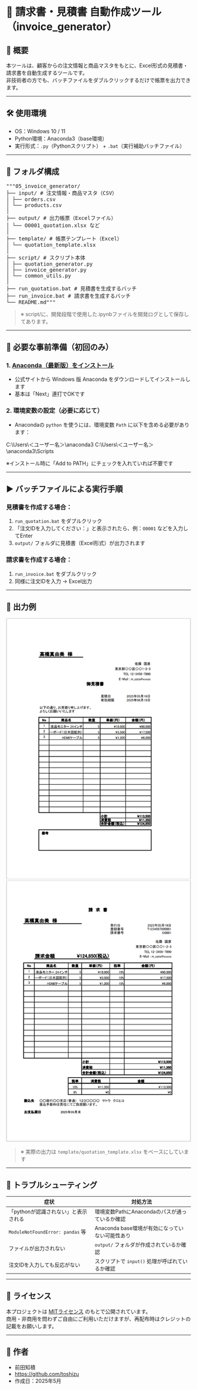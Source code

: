 # 🧾 請求書・見積書 自動作成ツール（invoice_generator）

## 📌 概要

本ツールは、顧客からの注文情報と商品マスタをもとに、Excel形式の見積書・請求書を自動生成するツールです。  
非技術者の方でも、バッチファイルをダブルクリックするだけで帳票を出力できます。

---

## 🛠 使用環境

- OS：Windows 10 / 11
- Python環境：Anaconda3（base環境）
- 実行形式：`.py`（Pythonスクリプト） + `.bat`（実行補助バッチファイル）

---

## 🧱 フォルダ構成

<pre lang="markdown">"""05_invoice_generator/
├── input/ # 注文情報・商品マスタ（CSV）
│ ├── orders.csv
│ └── products.csv
│
├── output/ # 出力帳票（Excelファイル）
│ └── O0001_quotation.xlsx など
│
├── template/ # 帳票テンプレート（Excel）
│ └── quotation_template.xlsx
│
├── script/ # スクリプト本体
│ ├── quotation_generator.py
│ ├── invoice_generator.py
│ └── common_utils.py
│
├── run_quotation.bat # 見積書を生成するバッチ
├── run_invoice.bat # 請求書を生成するバッチ
└── README.md"""</pre>
  
> ※ script/に、開発段階で使用した.ipynbファイルを開発ログとして保存してあります。

---

## 🧩 必要な事前準備（初回のみ）

### 1. [Anaconda（最新版）をインストール](https://www.anaconda.com/download)

- 公式サイトから Windows 版 Anaconda をダウンロードしてインストールします
- 基本は「Next」連打でOKです

### 2. 環境変数の設定（必要に応じて）

- Anacondaの `python` を使うには、環境変数 `Path` に以下を含める必要があります：

C:\Users\＜ユーザー名＞\anaconda3
C:\Users\＜ユーザー名＞\anaconda3\Scripts



※インストール時に「Add to PATH」にチェックを入れていれば不要です

---

## ▶️ バッチファイルによる実行手順

### 見積書を作成する場合：

1.  `run_quotation.bat` をダブルクリック
2. 「注文IDを入力してください：」と表示されたら、例：`O0001` などを入力してEnter
3. `output/` フォルダに見積書（Excel形式）が出力されます

### 請求書を作成する場合：

1. `run_invoice.bat` をダブルクリック
2. 同様に注文IDを入力 → Excel出力

---

## 📄 出力例

![見積書サンプル](sample_images/O0001_quotation.png)
![請求書サンプル](sample_images/O0001_invoice.png)
> ※ 実際の出力は `template/quotation_template.xlsx` をベースにしています


---

## 🧪 トラブルシューティング

| 症状                                  | 対処方法                                                 |
|---------------------------------------|----------------------------------------------------------|
| 「pythonが認識されない」と表示される   | 環境変数PathにAnacondaのパスが通っているか確認         |
| `ModuleNotFoundError: pandas` 等      | Anaconda base環境が有効になっていない可能性あり        |
| ファイルが出力されない                | `output/` フォルダが作成されているか確認               |
| 注文IDを入力しても反応がない          | スクリプトで `input()` 処理が呼ばれているか確認        |

---

## 📄 ライセンス

本プロジェクトは [MITライセンス](LICENSE) のもとで公開されています。  
商用・非商用を問わずご自由にご利用いただけますが、再配布時はクレジットの記載をお願いします。

---

## 📌 作者

- 前田知積
- https://github.com/toshizu
- 作成日：2025年5月

